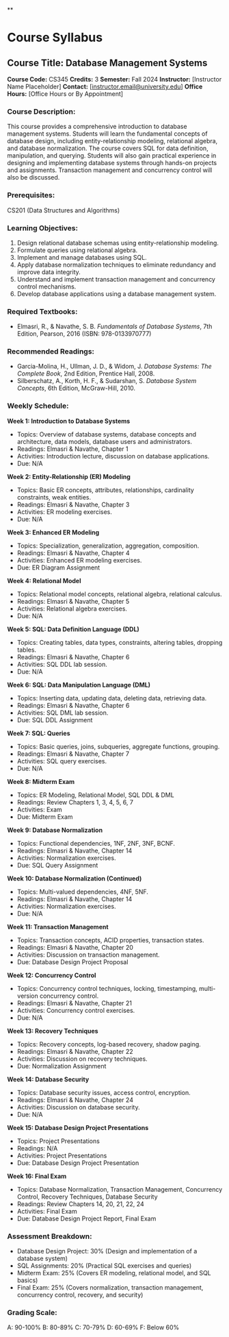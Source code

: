 **
# Course Syllabus
## Course Title: Database Management Systems
**Course Code:** CS345
**Credits:** 3
**Semester:** Fall 2024
**Instructor:** [Instructor Name Placeholder]
**Contact:** [instructor.email@university.edu]
**Office Hours:** [Office Hours or By Appointment]

### Course Description:
This course provides a comprehensive introduction to database management systems. Students will learn the fundamental concepts of database design, including entity-relationship modeling, relational algebra, and database normalization. The course covers SQL for data definition, manipulation, and querying. Students will also gain practical experience in designing and implementing database systems through hands-on projects and assignments. Transaction management and concurrency control will also be discussed.

### Prerequisites:
CS201 (Data Structures and Algorithms)

### Learning Objectives:
1.  Design relational database schemas using entity-relationship modeling.
2.  Formulate queries using relational algebra.
3.  Implement and manage databases using SQL.
4.  Apply database normalization techniques to eliminate redundancy and improve data integrity.
5.  Understand and implement transaction management and concurrency control mechanisms.
6.  Develop database applications using a database management system.

### Required Textbooks:
-   Elmasri, R., & Navathe, S. B. *Fundamentals of Database Systems*, 7th Edition, Pearson, 2016 (ISBN: 978-0133970777)

### Recommended Readings:
-   Garcia-Molina, H., Ullman, J. D., & Widom, J. *Database Systems: The Complete Book*, 2nd Edition, Prentice Hall, 2008.
-   Silberschatz, A., Korth, H. F., & Sudarshan, S. *Database System Concepts*, 6th Edition, McGraw-Hill, 2010.

### Weekly Schedule:
**Week 1: Introduction to Database Systems**
-   Topics: Overview of database systems, database concepts and architecture, data models, database users and administrators.
-   Readings: Elmasri & Navathe, Chapter 1
-   Activities: Introduction lecture, discussion on database applications.
-   Due: N/A

**Week 2: Entity-Relationship (ER) Modeling**
-   Topics: Basic ER concepts, attributes, relationships, cardinality constraints, weak entities.
-   Readings: Elmasri & Navathe, Chapter 3
-   Activities: ER modeling exercises.
-   Due: N/A

**Week 3: Enhanced ER Modeling**
-   Topics: Specialization, generalization, aggregation, composition.
-   Readings: Elmasri & Navathe, Chapter 4
-   Activities: Enhanced ER modeling exercises.
-   Due: ER Diagram Assignment

**Week 4: Relational Model**
-   Topics: Relational model concepts, relational algebra, relational calculus.
-   Readings: Elmasri & Navathe, Chapter 5
-   Activities: Relational algebra exercises.
-   Due: N/A

**Week 5: SQL: Data Definition Language (DDL)**
-   Topics: Creating tables, data types, constraints, altering tables, dropping tables.
-   Readings: Elmasri & Navathe, Chapter 6
-   Activities: SQL DDL lab session.
-   Due: N/A

**Week 6: SQL: Data Manipulation Language (DML)**
-   Topics: Inserting data, updating data, deleting data, retrieving data.
-   Readings: Elmasri & Navathe, Chapter 6
-   Activities: SQL DML lab session.
-   Due: SQL DDL Assignment

**Week 7: SQL: Queries**
-   Topics: Basic queries, joins, subqueries, aggregate functions, grouping.
-   Readings: Elmasri & Navathe, Chapter 7
-   Activities: SQL query exercises.
-   Due: N/A

**Week 8: Midterm Exam**
-   Topics: ER Modeling, Relational Model, SQL DDL & DML
-   Readings: Review Chapters 1, 3, 4, 5, 6, 7
-   Activities: Exam
-   Due: Midterm Exam

**Week 9: Database Normalization**
-   Topics: Functional dependencies, 1NF, 2NF, 3NF, BCNF.
-   Readings: Elmasri & Navathe, Chapter 14
-   Activities: Normalization exercises.
-   Due: SQL Query Assignment

**Week 10: Database Normalization (Continued)**
-   Topics: Multi-valued dependencies, 4NF, 5NF.
-   Readings: Elmasri & Navathe, Chapter 14
-   Activities: Normalization exercises.
-   Due: N/A

**Week 11: Transaction Management**
-   Topics: Transaction concepts, ACID properties, transaction states.
-   Readings: Elmasri & Navathe, Chapter 20
-   Activities: Discussion on transaction management.
-   Due: Database Design Project Proposal

**Week 12: Concurrency Control**
-   Topics: Concurrency control techniques, locking, timestamping, multi-version concurrency control.
-   Readings: Elmasri & Navathe, Chapter 21
-   Activities: Concurrency control exercises.
-   Due: N/A

**Week 13: Recovery Techniques**
-   Topics: Recovery concepts, log-based recovery, shadow paging.
-   Readings: Elmasri & Navathe, Chapter 22
-   Activities: Discussion on recovery techniques.
-   Due: Normalization Assignment

**Week 14: Database Security**
-   Topics: Database security issues, access control, encryption.
-   Readings: Elmasri & Navathe, Chapter 24
-   Activities: Discussion on database security.
-   Due: N/A

**Week 15: Database Design Project Presentations**
-   Topics: Project Presentations
-   Readings: N/A
-   Activities: Project Presentations
-   Due: Database Design Project Presentation

**Week 16: Final Exam**
-   Topics: Database Normalization, Transaction Management, Concurrency Control, Recovery Techniques, Database Security
-   Readings: Review Chapters 14, 20, 21, 22, 24
-   Activities: Final Exam
-   Due: Database Design Project Report, Final Exam

### Assessment Breakdown:
*   Database Design Project: 30% (Design and implementation of a database system)
*   SQL Assignments: 20% (Practical SQL exercises and queries)
*   Midterm Exam: 25% (Covers ER modeling, relational model, and SQL basics)
*   Final Exam: 25% (Covers normalization, transaction management, concurrency control, recovery, and security)

### Grading Scale:
A: 90-100%
B: 80-89%
C: 70-79%
D: 60-69%
F: Below 60%